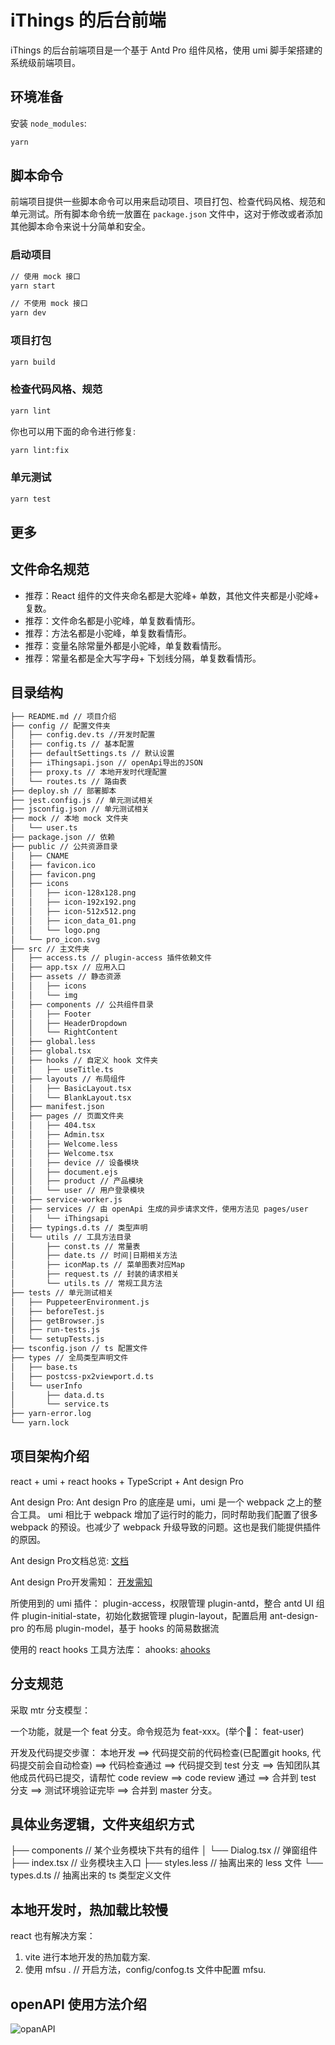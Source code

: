 # iThings 的后台前端

iThings 的后台前端项目是一个基于 Antd Pro 组件风格，使用 umi 脚手架搭建的系统级前端项目。

## 环境准备

安装 `node_modules`:

```bash
yarn
```

## 脚本命令

前端项目提供一些脚本命令可以用来启动项目、项目打包、检查代码风格、规范和单元测试。所有脚本命令统一放置在 `package.json` 文件中，这对于修改或者添加其他脚本命令来说十分简单和安全。

### 启动项目

```bash
// 使用 mock 接口
yarn start
```

```bash
// 不使用 mock 接口
yarn dev
```

### 项目打包

```bash
yarn build
```

### 检查代码风格、规范

```bash
yarn lint
```

你也可以用下面的命令进行修复:

```bash
yarn lint:fix
```

### 单元测试

```bash
yarn test
```

## 更多

## 文件命名规范

- 推荐：React 组件的文件夹命名都是大驼峰+ 单数，其他文件夹都是小驼峰+ 复数。
- 推荐：文件命名都是小驼峰，单复数看情形。
- 推荐：方法名都是小驼峰，单复数看情形。
- 推荐：变量名除常量外都是小驼峰，单复数看情形。
- 推荐：常量名都是全大写字母+ 下划线分隔，单复数看情形。

## 目录结构

```md
├── README.md // 项目介绍
├── config // 配置文件夹
│   ├── config.dev.ts //开发时配置
│   ├── config.ts // 基本配置
│   ├── defaultSettings.ts // 默认设置
│   ├── iThingsapi.json // openApi导出的JSON
│   ├── proxy.ts // 本地开发时代理配置
│   └── routes.ts // 路由表
├── deploy.sh // 部署脚本
├── jest.config.js // 单元测试相关
├── jsconfig.json // 单元测试相关
├── mock // 本地 mock 文件夹
│   └── user.ts
├── package.json // 依赖
├── public // 公共资源目录
│   ├── CNAME
│   ├── favicon.ico
│   ├── favicon.png
│   ├── icons
│   │   ├── icon-128x128.png
│   │   ├── icon-192x192.png
│   │   ├── icon-512x512.png
│   │   ├── icon_data_01.png
│   │   └── logo.png
│   └── pro_icon.svg
├── src // 主文件夹
│   ├── access.ts // plugin-access 插件依赖文件
│   ├── app.tsx // 应用入口
│   ├── assets // 静态资源
│   │   ├── icons
│   │   └── img
│   ├── components // 公共组件目录
│   │   ├── Footer
│   │   ├── HeaderDropdown
│   │   └── RightContent
│   ├── global.less
│   ├── global.tsx
│   ├── hooks // 自定义 hook 文件夹
│   │   ├── useTitle.ts
│   ├── layouts // 布局组件
│   │   ├── BasicLayout.tsx
│   │   └── BlankLayout.tsx
│   ├── manifest.json
│   ├── pages // 页面文件夹
│   │   ├── 404.tsx
│   │   ├── Admin.tsx
│   │   ├── Welcome.less
│   │   ├── Welcome.tsx
│   │   ├── device // 设备模块
│   │   ├── document.ejs
│   │   ├── product // 产品模块
│   │   └── user // 用户登录模块
│   ├── service-worker.js
│   ├── services // 由 openApi 生成的异步请求文件，使用方法见 pages/user
│   │   └── iThingsapi
│   ├── typings.d.ts // 类型声明
│   └── utils // 工具方法目录
│       ├── const.ts // 常量表
│       ├── date.ts // 时间|日期相关方法
│       ├── iconMap.ts // 菜单图表对应Map
│       ├── request.ts // 封装的请求相关
│       └── utils.ts // 常规工具方法
├── tests // 单元测试相关
│   ├── PuppeteerEnvironment.js
│   ├── beforeTest.js
│   ├── getBrowser.js
│   ├── run-tests.js
│   └── setupTests.js
├── tsconfig.json // ts 配置文件
├── types // 全局类型声明文件
│   ├── base.ts
│   ├── postcss-px2viewport.d.ts
│   └── userInfo
│       ├── data.d.ts
│       └── service.ts
├── yarn-error.log
└── yarn.lock
```

## 项目架构介绍

react + umi + react hooks + TypeScript + Ant design Pro

Ant design Pro: Ant design Pro 的底座是 umi，umi 是一个 webpack 之上的整合工具。 umi 相比于 webpack 增加了运行时的能力，同时帮助我们配置了很多 webpack 的预设。也减少了 webpack 升级导致的问题。这也是我们能提供插件的原因。

Ant design Pro文档总览: [文档](https://pro.ant.design/zh-CN/docs/overview)

Ant design Pro开发需知： [开发需知](https://pro.ant.design/zh-CN/docs/introduction/)

所使用到的 umi 插件：
plugin-access，权限管理
plugin-antd，整合 antd UI 组件
plugin-initial-state，初始化数据管理
plugin-layout，配置启用 ant-design-pro 的布局
plugin-model，基于 hooks 的简易数据流

使用的 react hooks 工具方法库：
ahooks: [ahooks](https://ahooks.js.org/zh-CN/hooks/use-request/index)

## 分支规范

采取 mtr 分支模型：

一个功能，就是一个 feat 分支。命令规范为 feat-xxx。(举个🌰： feat-user)

开发及代码提交步骤： 本地开发 ==> 代码提交前的代码检查(已配置git hooks, 代码提交前会自动检查) ==> 代码检查通过 ==> 代码提交到 test 分支 ==> 告知团队其他成员代码已提交，请帮忙 code review ==> code review 通过   ==> 合并到 test 分支  ==> 测试环境验证完毕 ==> 合并到 master 分支。

## 具体业务逻辑，文件夹组织方式

├── components // 某个业务模块下共有的组件
│   └── Dialog.tsx // 弹窗组件
├── index.tsx // 业务模块主入口
├── styles.less // 抽离出来的 less 文件
└── types.d.ts // 抽离出来的 ts 类型定义文件

## 本地开发时，热加载比较慢

react 也有解决方案：

1. vite 进行本地开发的热加载方案.
2. 使用 mfsu . // 开启方法，config/confog.ts 文件中配置  mfsu.

## openAPI 使用方法介绍

![opanAPI](https://tva1.sinaimg.cn/large/e6c9d24egy1h5mtjmhv68g213l0khkjr.gif)

